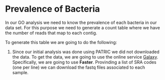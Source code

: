 # Prevalence of Bacteria

In our GO analysis we need to know the prevalence of each bacteria in our data set. For this purpose we need to generate a count table where we have the number of reads that map to each contig. 

To generate this table we are going to do the following:
1. Since our initial analysis was done using PATRIC we did not downloaded the data. To get the data, we are going to use the online service [Galaxy](https://usegalaxy.eu/). Specifically, we are going to use **Faster**. Provinding a list of SRA codes (one per line) we can download the fastq files associated to each sample. 